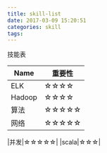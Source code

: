 ```yaml
---
title: skill-list
date: 2017-03-09 15:20:51
categories: skill
tags:
---
```

技能表

|Name|重要性|
|-|-|
|ELK|☆☆☆☆|
|Hadoop|☆☆☆☆|
|算法|☆☆☆☆☆|
|网络|☆☆☆☆☆|
<!-- more -->
|并发|☆☆☆☆☆|
|scala|☆☆☆|

